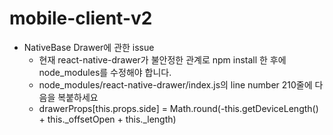 # mobile-client-v2

* NativeBase Drawer에 관한 issue
  * 현재 react-native-drawer가 불안정한 관계로 npm install 한 후에 node_modules를 수정해야 합니다.
  * node_modules/react-native-drawer/index.js의 line number 210줄에 다음을 복붙하세요
  * drawerProps[this.props.side] = Math.round(-this.getDeviceLength() + this._offsetOpen + this._length)
  
